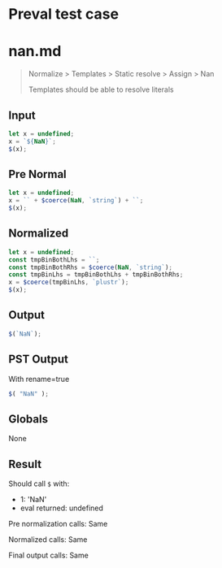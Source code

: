 # Preval test case

# nan.md

> Normalize > Templates > Static resolve > Assign > Nan
>
> Templates should be able to resolve literals

## Input

`````js filename=intro
let x = undefined;
x = `${NaN}`;
$(x);
`````

## Pre Normal


`````js filename=intro
let x = undefined;
x = `` + $coerce(NaN, `string`) + ``;
$(x);
`````

## Normalized


`````js filename=intro
let x = undefined;
const tmpBinBothLhs = ``;
const tmpBinBothRhs = $coerce(NaN, `string`);
const tmpBinLhs = tmpBinBothLhs + tmpBinBothRhs;
x = $coerce(tmpBinLhs, `plustr`);
$(x);
`````

## Output


`````js filename=intro
$(`NaN`);
`````

## PST Output

With rename=true

`````js filename=intro
$( "NaN" );
`````

## Globals

None

## Result

Should call `$` with:
 - 1: 'NaN'
 - eval returned: undefined

Pre normalization calls: Same

Normalized calls: Same

Final output calls: Same

